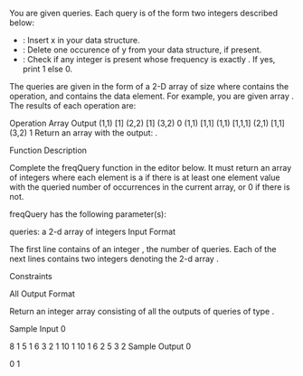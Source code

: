 You are given  queries. Each query is of the form two integers described below:
-  : Insert x in your data structure.
-  : Delete one occurence of y from your data structure, if present.
-  : Check if any integer is present whose frequency is exactly . If yes, print 1 else 0.

The queries are given in the form of a 2-D array  of size  where  contains the operation, and  contains the data element. For example, you are given array . The results of each operation are:

Operation   Array   Output
(1,1)       [1]
(2,2)       [1]
(3,2)                   0
(1,1)       [1,1]
(1,1)       [1,1,1]
(2,1)       [1,1]
(3,2)                   1
Return an array with the output: .

Function Description

Complete the freqQuery function in the editor below. It must return an array of integers where each element is a  if there is at least one element value with the queried number of occurrences in the current array, or 0 if there is not.

freqQuery has the following parameter(s):

queries: a 2-d array of integers
Input Format

The first line contains of an integer , the number of queries.
Each of the next  lines contains two integers denoting the 2-d array .

Constraints

All 
Output Format

Return an integer array consisting of all the outputs of queries of type .

Sample Input 0

8
1 5
1 6
3 2
1 10
1 10
1 6
2 5
3 2
Sample Output 0

0
1
